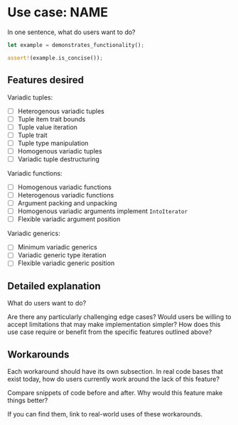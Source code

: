 # Use case: NAME

In one sentence, what do users want to do?

```rust
let example = demonstrates_functionality();

assert!(example.is_concise());
```

## Features desired

Variadic tuples:

- [ ] Heterogenous variadic tuples
- [ ] Tuple item trait bounds
- [ ] Tuple value iteration
- [ ] Tuple trait
- [ ] Tuple type manipulation
- [ ] Homogenous variadic tuples
- [ ] Variadic tuple destructuring
  
Variadic functions:

- [ ] Homogenous variadic functions
- [ ] Heterogenous variadic functions
- [ ] Argument packing and unpacking
- [ ] Homogenous variadic arguments implement `IntoIterator`
- [ ] Flexible variadic argument position

Variadic generics:

- [ ] Minimum variadic generics
- [ ] Variadic generic type iteration
- [ ] Flexible variadic generic position

## Detailed explanation

What do users want to do?

Are there any particularly challenging edge cases?
Would users be willing to accept limitations that may make implementation simpler?
How does this use case require or benefit from the specific features outlined above?

## Workarounds

Each workaround should have its own subsection.
In real code bases that exist today, how do users currently work around the lack of this feature?

Compare snippets of code before and after.
Why would this feature make things better?

If you can find them, link to real-world uses of these workarounds.
